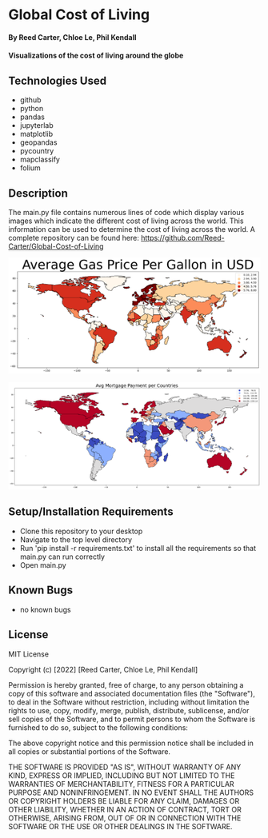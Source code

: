 # Global Cost of Living 

#### By Reed Carter, Chloe Le, Phil Kendall

#### Visualizations of the cost of living around the globe 

## Technologies Used

* github
* python
* pandas
* jupyterlab
* matplotlib
* geopandas
* pycountry
* mapclassify
* folium

## Description

The main.py file contains numerous lines of code which display various images which indicate the different cost of living across the world. This information can be used to determine the cost of living across the world. A complete repository can be found here: https://github.com/Reed-Carter/Global-Cost-of-Living

[<img src="./images/avg_gas_price_per_liter_USD.png" width="700"/>](./images/avg_gas_price_per_liter_USD.png)

[<img src="./images/avg_mortgage_pmt_USD.png" width='700'/>](./images/avg_mortgage_pmt_USD.png)


## Setup/Installation Requirements

* Clone this repository to your desktop
* Navigate to the top level directory
* Run 'pip install -r requirements.txt' to install all the requirements so that main.py can run correctly
* Open main.py

## Known Bugs

* no known bugs

## License

MIT License

Copyright (c) [2022] [Reed Carter, Chloe Le, Phil Kendall]

Permission is hereby granted, free of charge, to any person obtaining a copy
of this software and associated documentation files (the "Software"), to deal
in the Software without restriction, including without limitation the rights
to use, copy, modify, merge, publish, distribute, sublicense, and/or sell
copies of the Software, and to permit persons to whom the Software is
furnished to do so, subject to the following conditions:

The above copyright notice and this permission notice shall be included in all
copies or substantial portions of the Software.

THE SOFTWARE IS PROVIDED "AS IS", WITHOUT WARRANTY OF ANY KIND, EXPRESS OR
IMPLIED, INCLUDING BUT NOT LIMITED TO THE WARRANTIES OF MERCHANTABILITY,
FITNESS FOR A PARTICULAR PURPOSE AND NONINFRINGEMENT. IN NO EVENT SHALL THE
AUTHORS OR COPYRIGHT HOLDERS BE LIABLE FOR ANY CLAIM, DAMAGES OR OTHER
LIABILITY, WHETHER IN AN ACTION OF CONTRACT, TORT OR OTHERWISE, ARISING FROM,
OUT OF OR IN CONNECTION WITH THE SOFTWARE OR THE USE OR OTHER DEALINGS IN THE
SOFTWARE.